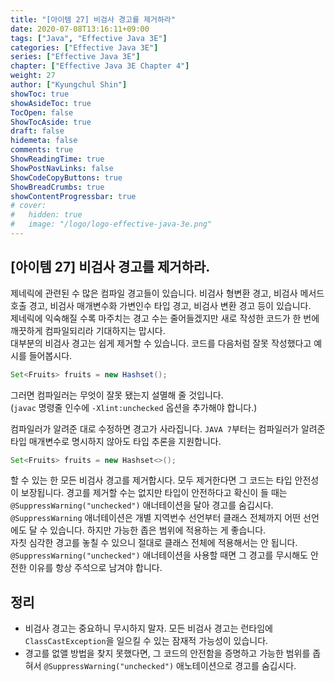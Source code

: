 ```yaml
---
title: "[아이템 27] 비검사 경고를 제거하라"
date: 2020-07-08T13:16:11+09:00
tags: ["Java", "Effective Java 3E"]
categories: ["Effective Java 3E"]
series: ["Effective Java 3E"]
chapter: ["Effective Java 3E Chapter 4"]
weight: 27
author: ["Kyungchul Shin"]
showToc: true
showAsideToc: true
TocOpen: false
ShowTocAside: true
draft: false
hidemeta: false
comments: true
ShowReadingTime: true
ShowPostNavLinks: false
ShowCodeCopyButtons: true
ShowBreadCrumbs: true
showContentProgressbar: true
# cover:
#   hidden: true
#   image: "/logo/logo-effective-java-3e.png"
---
```

## [아이템 27] 비검사 경고를 제거하라.

제네릭에 관련된 수 많은 컴파일 경고들이 있습니다. 비검사 형변환 경고, 비검사 메서드 호출 경고, 비검사 매개변수화 가변인수 타입 경고, 비검사 변환 경고 등이 있습니다.   
제네릭에 익숙해질 수록 마주치는 경고 수는 줄어들겠지만 새로 작성한 코드가 한 번에 깨끗하게 컴파일되리라 기대하지는 맙시다.   
대부분의 비검사 경고는 쉽게 제거할 수 있습니다. 코드를 다음처럼 잘못 작성했다고 예시를 들어봅시다.

``` java
Set<Fruits> fruits = new Hashset();
```

그러면 컴파일러는 무엇이 잘못 됐는지 설멸해 줄 것입니다.   
(`javac` 명령줄 인수에 `-Xlint:unchecked` 옵션을 추가해야 합니다.)
   
컴파일러가 알려준 대로 수정하면 경고가 사라집니다. `JAVA 7`부터는 컴파일러가 알려준 타입 매개변수로 명시하지 않아도 타입 추론을 지원합니다.

``` java
Set<Fruits> fruits = new Hashset<>();
```

할 수 있는 한 모든 비검사 경고를 제거합시다. 모두 제거한다면 그 코드는 타입 안전성이 보장됩니다. 경고를 제거할 수는 없지만 타입이 안전하다고 확신이 들 때는 `@SuppressWarning("unchecked")` 애너테이션을 달아 경고를 숨깁시다. `@SuppressWarning` 애너테이션은 개별 지역번수 선언부터 클래스 전체까지 어떤 선언에도 달 수 있습니다. 하지만 가능한 좁은 범위에 적용하는 게 좋습니다.   
자칫 심각한 경고를 놓칠 수 있으니 절대로 클래스 전체에 적용해서는 안 됩니다. `@SuppressWarning("unchecked")` 애너테이션을 사용할 때면 그 경고를 무시해도 안전한 이유를 항상 주석으로 남겨야 합니다.

## 정리
- 비검사 경고는 중요하니 무시하지 말자. 모든 비검사 경고는 런타임에 `ClassCastException`을 일으킬 수 있는 잠재적 가능성이 있습니다.
- 경고를 없앨 방법을 찾지 못했다면, 그 코드의 안전함을 증명하고 가능한 범위를 좁혀서 `@SuppressWarning("unchecked")` 애노테이션으로 경고를 숨깁시다.